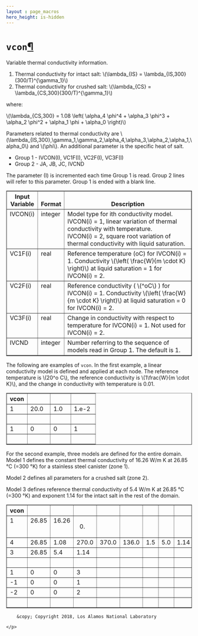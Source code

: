 ```yaml
---
layout : page_macros
hero_height: is-hidden
---
```


<h1><code class="docutils literal notranslate"><span class="pre">vcon</span></code><a class="headerlink" href="#vcon" title="Permalink to this headline">¶</a></h1>
<p>Variable thermal conductivity information.</p>
<ol class="arabic simple">
<li>Thermal conductivity for intact salt: <span class="math notranslate nohighlight">\(\lambda_{IS} = \lambda_{IS,300}(300/T)^{\gamma_1}\)</span></li>
<li>Thermal conductivity for crushed salt: <span class="math notranslate nohighlight">\(\lambda_{CS} = \lambda_{CS,300}(300/T)^{\gamma_1}\)</span></li>
</ol>
<p>where:</p>
<p><span class="math notranslate nohighlight">\(\lambda_{CS,300} = 1.08 \left( \alpha_4 \phi^4 + \alpha_3 \phi^3 + \alpha_2 \phi^2 + \alpha_1 \phi + \alpha_0 \right)\)</span></p>
<p>Parameters related to thermal conductivity are
<span class="math notranslate nohighlight">\(\lambda_{IS,300},\gamma_1,\gamma_2,\alpha_4,\alpha_3,\alpha_2,\alpha_1,\alpha_0\)</span> and <span class="math notranslate nohighlight">\(\phi\)</span>.
An additional parameter is the specific heat of salt.</p>
<ul class="simple">
<li>Group 1 - IVCON(I), VC1F(I), VC2F(I), VC3F(I)</li>
<li>Group 2 - JA, JB, JC, IVCND</li>
</ul>
<p>The parameter (I) is incremented each time Group 1 is read. Group 2 lines will refer to this parameter. Group 1 is ended with a blank line.</p>
<table border="1" class="docutils">
<colgroup>
<col width="16%" />
<col width="9%" />
<col width="75%" />
</colgroup>
<thead valign="bottom">
<tr class="row-odd"><th class="head">Input Variable</th>
<th class="head">Format</th>
<th class="head">Description</th>
</tr>
</thead>
<tbody valign="top">
<tr class="row-even"><td>IVCON(i)</td>
<td>integer</td>
<td><div class="first last line-block">
<div class="line">Model type for ith conductivity model.</div>
<div class="line">IVCON(i) = 1, linear variation of thermal conductivity with temperature.</div>
<div class="line">IVCON(i) = 2, square root variation of thermal conductivity with liquid
saturation.</div>
</div>
</td>
</tr>
<tr class="row-odd"><td>VC1F(i)</td>
<td>real</td>
<td>Reference temperature (oC) for IVCON(i) = 1.
Conductivity <span class="math notranslate nohighlight">\(\left( \frac{W}{m \cdot K} \right)\)</span> at liquid
saturation = 1 for IVCON(i) = 2.</td>
</tr>
<tr class="row-even"><td>VC2F(i)</td>
<td>real</td>
<td>Reference conductivity ( <span class="math notranslate nohighlight">\(^oC\)</span> ) for IVCON(i) = 1. Conductivity
<span class="math notranslate nohighlight">\(\left( \frac{W}{m \cdot K} \right)\)</span> at liquid saturation = 0 for
IVCON(i) = 2.</td>
</tr>
<tr class="row-odd"><td>VC3F(i)</td>
<td>real</td>
<td>Change in conductivity with respect to temperature for IVCON(i) = 1.
Not used for IVCON(i) = 2.</td>
</tr>
<tr class="row-even"><td>IVCND</td>
<td>integer</td>
<td>Number referring to the sequence of models read in Group 1.
The default is 1.</td>
</tr>
</tbody>
</table>
<p>The following are examples of <code class="docutils literal notranslate"><span class="pre">vcon</span></code>. In the first example,
a linear conductivity model is defined and applied at each node.
The reference temperature is <span class="math notranslate nohighlight">\(20^o C\)</span>, the reference
conductivity is <span class="math notranslate nohighlight">\(1\frac{W}{m \cdot K}\)</span>, and the change
in conductivity with temperature is 0.01.</p>
<table border="1" class="docutils">
<colgroup>
<col width="23%" />
<col width="26%" />
<col width="23%" />
<col width="29%" />
</colgroup>
<thead valign="bottom">
<tr class="row-odd"><th class="head">vcon</th>
<th class="head">&#160;</th>
<th class="head">&#160;</th>
<th class="head">&#160;</th>
</tr>
</thead>
<tbody valign="top">
<tr class="row-even"><td>1</td>
<td>20.0</td>
<td>1.0</td>
<td>1.e-2</td>
</tr>
<tr class="row-odd"><td>&#160;</td>
<td>&#160;</td>
<td>&#160;</td>
<td>&#160;</td>
</tr>
<tr class="row-even"><td>1</td>
<td>0</td>
<td>0</td>
<td>1</td>
</tr>
<tr class="row-odd"><td>&#160;</td>
<td>&#160;</td>
<td>&#160;</td>
<td>&#160;</td>
</tr>
</tbody>
</table>
<p>For the second example, three models are defined for the entire domain.
Model 1 defines the constant thermal conductivity of 16.26 W/m K at 26.85 °C
(=300 °K) for a stainless steel canister (zone 1).</p>
<p>Model 2 defines all parameters for a crushed salt (zone 2).</p>
<p>Model 3 defines reference thermal conductivity of 5.4 W/m K at 26.85 °C
(=300 °K) and exponent 1.14 for the intact salt in the rest of the domain.</p>
<table border="1" class="docutils">
<colgroup>
<col width="11%" />
<col width="12%" />
<col width="12%" />
<col width="12%" />
<col width="12%" />
<col width="12%" />
<col width="9%" />
<col width="9%" />
<col width="11%" />
</colgroup>
<thead valign="bottom">
<tr class="row-odd"><th class="head">vcon</th>
<th class="head">&#160;</th>
<th class="head">&#160;</th>
<th class="head">&#160;</th>
<th class="head">&#160;</th>
<th class="head">&#160;</th>
<th class="head">&#160;</th>
<th class="head">&#160;</th>
<th class="head">&#160;</th>
</tr>
</thead>
<tbody valign="top">
<tr class="row-even"><td>1</td>
<td>26.85</td>
<td>16.26</td>
<td><ol class="first last arabic simple" start="0">
<li></li>
</ol>
</td>
<td>&#160;</td>
<td>&#160;</td>
<td>&#160;</td>
<td>&#160;</td>
<td>&#160;</td>
</tr>
<tr class="row-odd"><td>4</td>
<td>26.85</td>
<td>1.08</td>
<td>270.0</td>
<td>370.0</td>
<td>136.0</td>
<td>1.5</td>
<td>5.0</td>
<td>1.14</td>
</tr>
<tr class="row-even"><td>3</td>
<td>26.85</td>
<td>5.4</td>
<td>1.14</td>
<td>&#160;</td>
<td>&#160;</td>
<td>&#160;</td>
<td>&#160;</td>
<td>&#160;</td>
</tr>
<tr class="row-odd"><td>&#160;</td>
<td>&#160;</td>
<td>&#160;</td>
<td>&#160;</td>
<td>&#160;</td>
<td>&#160;</td>
<td>&#160;</td>
<td>&#160;</td>
<td>&#160;</td>
</tr>
<tr class="row-even"><td>1</td>
<td>0</td>
<td>0</td>
<td>3</td>
<td>&#160;</td>
<td>&#160;</td>
<td>&#160;</td>
<td>&#160;</td>
<td>&#160;</td>
</tr>
<tr class="row-odd"><td>-1</td>
<td>0</td>
<td>0</td>
<td>1</td>
<td>&#160;</td>
<td>&#160;</td>
<td>&#160;</td>
<td>&#160;</td>
<td>&#160;</td>
</tr>
<tr class="row-even"><td>-2</td>
<td>0</td>
<td>0</td>
<td>2</td>
<td>&#160;</td>
<td>&#160;</td>
<td>&#160;</td>
<td>&#160;</td>
<td>&#160;</td>
</tr>
<tr class="row-odd"><td>&#160;</td>
<td>&#160;</td>
<td>&#160;</td>
<td>&#160;</td>
<td>&#160;</td>
<td>&#160;</td>
<td>&#160;</td>
<td>&#160;</td>
<td>&#160;</td>
</tr>
</tbody>
</table>
  <div role="contentinfo">
    <p>
        
        &copy; Copyright 2018, Los Alamos National Laboratory

    </p>
  </div>